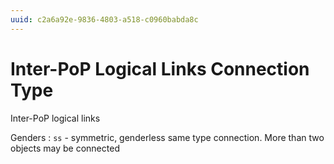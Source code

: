 ```yaml
---
uuid: c2a6a92e-9836-4803-a518-c0960babda8c
---
```

# Inter-PoP Logical Links Connection Type

Inter-PoP logical links

Genders
: `ss` - symmetric, genderless same type connection. More than two objects may be connected
